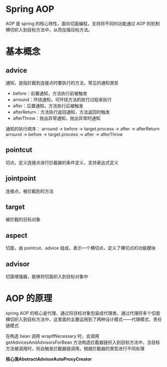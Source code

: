 # Spring AOP
AOP 是 spring 的核心特性，面向切面编程，支持将不同的功能通过 AOP 的机制横切织入到目标方法中，从而加强目标方法。

# 基本概念
## advice
通知，是指拦截到连接点时要执行的方法，常见的通知类型
- before：前置通知，方法执行前被触发
- arround：环绕通知，可环绕方法的执行过程来执行
- after：后置通知，方法执行后被触发
- afterReturn：方法执行返回通知，方法返回时触发
- afterThrow：抛出异常通知，抛出异常时通知

通知的执行顺序：
arround → before → target.process → after → afterReturn
arround → before → target.process → after → afterThrow

## pointcut
切点，定义连接点进行拦截器的条件定义，支持表达式定义

## jointpoint
连接点，被拦截到的方法
## target
被拦截的目标对象

## aspect
切面，由 pointcut、advice 组成，表示一个横切点，定义了横切点的功能模块

## advisor
切面增强器，能够将切面织入到目标对象中

# AOP 的原理
spring AOP 的核心是代理，通过将目标对象包装成代理类，通过代理将多个切面横切织入到目标方法中，这里面的主要运用到了两种设计模式——代理模式、责任链模式

在构造 bean 调用 wrapIfNecessary 时，会调用 getAdvicesAndAdvisorsForBean 方法构造拦截器链织入到目标方法中，当目标方法被调用时，则会触发拦截器链调用，根据拦截器的类型进行不同处理

**核心类AbstractAdvisorAutoProxyCreator**

